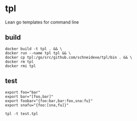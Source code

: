 # tpl
Lean go templates for command line

## build 
```
docker build -t tpl . && \
docker run --name tpl tpl && \
docker cp tpl:/go/src/github.com/schneidexe/tpl/bin . && \
docker rm tpl
docker rmi tpl
```

## test
```
export foo="bar"
export bar="[foo,bar]"
export foobar="{foo:bar,bar:foo,sna:fu}"
export snafu="{foo:[sna,fu]}" 

tpl -t test.tpl
```
